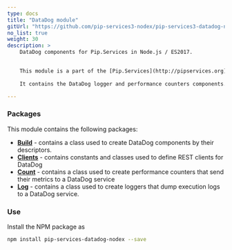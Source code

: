 ```yaml
---
type: docs
title: "DataDog module"
gitUrl: "https://github.com/pip-services3-nodex/pip-services3-datadog-nodex"
no_list: true
weight: 30
description: > 
    DataDog components for Pip.Services in Node.js / ES2017.  
   

    This module is a part of the [Pip.Services](http://pipservices.org) polyglot microservices toolkit.  
    
    It contains the DataDog logger and performance counters components.

---
```



### Packages

This module contains the following packages:

- [**Build**](build) - contains a class used to create DataDog components by their descriptors.
- [**Clients**](clients) - contains constants and classes used to define REST clients for DataDog
- [**Count**](count) - contains a class used to create performance counters that send their metrics to a DataDog service
- [**Log**](log) - contains a class used to create loggers that dump execution logs to a DataDog service.


### Use

Install the NPM package as
```bash
npm install pip-services-datadog-nodex --save
```
